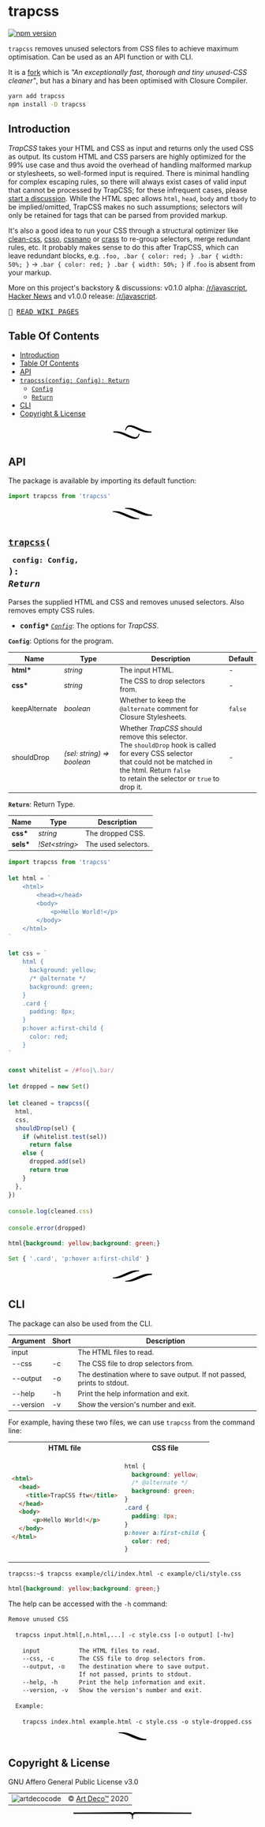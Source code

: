 # trapcss

[![npm version](https://badge.fury.io/js/trapcss.svg)](https://www.npmjs.com/package/trapcss)

`trapcss` removes unused selectors from CSS files to achieve maximum optimisation. Can be used as an API function or with CLI.

It is a [fork](https://github.com/leeoniya/dropcss) which is _"An exceptionally fast, thorough and tiny unused-CSS cleaner"_, but has a binary and has been optimised with Closure Compiler.

```sh
yarn add trapcss
npm install -D trapcss
```

## Introduction

_TrapCSS_ takes your HTML and CSS as input and returns only the used CSS as output. Its custom HTML and CSS parsers are highly optimized for the 99% use case and thus avoid the overhead of handling malformed markup or stylesheets, so well-formed input is required. There is minimal handling for complex escaping rules, so there will always exist cases of valid input that cannot be processed by TrapCSS; for these infrequent cases, please [start a discussion](https://github.com/leeoniya/dropcss/issues). While the HTML spec allows `html`, `head`, `body` and `tbody` to be implied/omitted, TrapCSS makes no such assumptions; selectors will only be retained for tags that can be parsed from provided markup.

It's also a good idea to run your CSS through a structural optimizer like [clean-css](https://github.com/jakubpawlowicz/clean-css), [csso](https://github.com/css/csso), [cssnano](https://github.com/cssnano/cssnano) or [crass](https://github.com/mattbasta/crass) to re-group selectors, merge redundant rules, etc. It probably makes sense to do this after TrapCSS, which can leave redundant blocks, e.g. `.foo, .bar { color: red; } .bar { width: 50%; }` -> `.bar { color: red; } .bar { width: 50%; }` if `.foo` is absent from your markup.

More on this project's backstory & discussions: v0.1.0 alpha: [/r/javascript](https://old.reddit.com/r/javascript/comments/b3mcu8/dropcss_010_a_minimal_and_thorough_unused_css/), [Hacker News](https://news.ycombinator.com/item?id=19469080) and v1.0.0 release: [/r/javascript](https://old.reddit.com/r/javascript/comments/bb7im2/dropcss_v100_an_exceptionally_fast_thorough_and/).

<kbd>📙 [READ WIKI PAGES](../../wiki)</kbd>

## Table Of Contents

- [Introduction](#introduction)
- [Table Of Contents](#table-of-contents)
- [API](#api)
- [`trapcss(config: Config): Return`](#trapcssconfig-config-return)
  * [`Config`](#type-config)
  * [`Return`](#type-return)
- [CLI](#cli)
- [Copyright & License](#copyright--license)

<p align="center"><a href="#table-of-contents">
  <img src="/.documentary/section-breaks/0.svg?sanitize=true">
</a></p>

## API

The package is available by importing its default function:

```js
import trapcss from 'trapcss'
```

<p align="center"><a href="#table-of-contents">
  <img src="/.documentary/section-breaks/1.svg?sanitize=true">
</a></p>

## <code><ins>trapcss</ins>(</code><sub><br/>&nbsp;&nbsp;`config: Config,`<br/></sub><code>): <i>Return</i></code>
Parses the supplied HTML and CSS and removes
unused selectors. Also removes empty CSS rules.

 - <kbd><strong>config*</strong></kbd> <em><code><a href="#type-config" title="Options for the program.">Config</a></code></em>: The options for _TrapCSS_.

__<a name="type-config">`Config`</a>__: Options for the program.


|     Name      |               Type                |                                                                                                     Description                                                                                                      | Default |
| ------------- | --------------------------------- | -------------------------------------------------------------------------------------------------------------------------------------------------------------------------------------------------------------------- | ------- |
| __html*__     | <em>string</em>                   | The input HTML.                                                                                                                                                                                                      | -       |
| __css*__      | <em>string</em>                   | The CSS to drop selectors from.                                                                                                                                                                                      | -       |
| keepAlternate | <em>boolean</em>                  | Whether to keep the `@alternate` comment for<br/>Closure Stylesheets.                                                                                                                                                | `false` |
| shouldDrop    | <em>(sel: string) => boolean</em> | Whether _TrapCSS_ should remove this selector.<br/>The `shouldDrop` hook is called for every CSS selector<br/>that could not be matched in the html. Return `false`<br/>to retain the selector or `true` to drop it. | -       |


__<a name="type-return">`Return`</a>__: Return Type.


|   Name    |            Type             |     Description     |
| --------- | --------------------------- | ------------------- |
| __css*__  | <em>string</em>             | The dropped CSS.    |
| __sels*__ | <em>!Set&lt;string&gt;</em> | The used selectors. |

```js
import trapcss from 'trapcss'

let html = `
    <html>
        <head></head>
        <body>
            <p>Hello World!</p>
        </body>
    </html>
`

let css = `
    html {
      background: yellow;
      /* @alternate */
      background: green;
    }
    .card {
      padding: 8px;
    }
    p:hover a:first-child {
      color: red;
    }
`

const whitelist = /#foo|\.bar/

let dropped = new Set()

let cleaned = trapcss({
  html,
  css,
  shouldDrop(sel) {
    if (whitelist.test(sel))
      return false
    else {
      dropped.add(sel)
      return true
    }
  },
})

console.log(cleaned.css)

console.error(dropped)
```

```css
html{background: yellow;background: green;}
```
```js
Set { '.card', 'p:hover a:first-child' }
```

<p align="center"><a href="#table-of-contents">
  <img src="/.documentary/section-breaks/2.svg?sanitize=true">
</a></p>

## CLI

The package can also be used from the CLI.

<table>
 <thead>
  <tr>
   <th>Argument</th> 
   <th>Short</th>
   <th>Description</th>
  </tr>
 </thead>
  <tr>
   <td>input</td>
   <td></td>
   <td>The HTML files to read.</td>
  </tr>
  <tr>
   <td>--css</td>
   <td>-c</td>
   <td>The CSS file to drop selectors from.</td>
  </tr>
  <tr>
   <td>--output</td>
   <td>-o</td>
   <td>The destination where to save output.
    If not passed, prints to stdout.</td>
  </tr>
  <tr>
   <td>--help</td>
   <td>-h</td>
   <td>Print the help information and exit.</td>
  </tr>
  <tr>
   <td>--version</td>
   <td>-v</td>
   <td>Show the version's number and exit.</td>
  </tr>
</table>

For example, having these two files, we can use `trapcss` from the command line:

<table>
<tr>
  <th>HTML file</th>
  <th>CSS file</th>
</tr>
<tr>
  <td>

  ```html
  <html>
    <head>
      <title>TrapCSS ftw</title>
    </head>
    <body>
        <p>Hello World!</p>
    </body>
  </html>
  ```
  </td>
  <td>

  ```css
  html {
    background: yellow;
    /* @alternate */
    background: green;
  }
  .card {
    padding: 8px;
  }
  p:hover a:first-child {
    color: red;
  }
  ```
  </td>
</tr>
</table>

```console
trapcss:~$ trapcss example/cli/index.html -c example/cli/style.css
```

```css
html{background: yellow;background: green;}
```

The help can be accessed with the `-h` command:

```
Remove unused CSS

  trapcss input.html[,n.html,...] -c style.css [-o output] [-hv]

	input        	The HTML files to read.
	--css, -c    	The CSS file to drop selectors from.
	--output, -o 	The destination where to save output.
	             	If not passed, prints to stdout.
	--help, -h   	Print the help information and exit.
	--version, -v	Show the version's number and exit.

  Example:

    trapcss index.html example.html -c style.css -o style-dropped.css
```

<p align="center"><a href="#table-of-contents">
  <img src="/.documentary/section-breaks/3.svg?sanitize=true">
</a></p>

## Copyright & License

GNU Affero General Public License v3.0

<table>
  <tr>
    <td><img src="https://avatars3.githubusercontent.com/u/38815725?v=4&amp;s=100" alt="artdecocode"></td>
    <td>© <a href="https://www.artd.eco">Art Deco™</a> 2020</td>
  </tr>
</table>

<p align="center"><a href="#table-of-contents">
  <img src="/.documentary/section-breaks/-1.svg?sanitize=true">
</a></p>